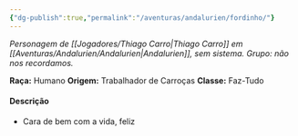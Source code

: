 ```yaml
---
{"dg-publish":true,"permalink":"/aventuras/andalurien/fordinho/"}
---
```


*Personagem de [[Jogadores/Thiago Carro\|Thiago Carro]] em [[Aventuras/Andalurien/Andalurien\|Andalurien]], sem sistema.
Grupo: não nos recordamos.*

**Raça:** Humano
**Origem:** Trabalhador de Carroças
**Classe:** Faz-Tudo
#### Descrição
- Cara de bem com a vida, feliz